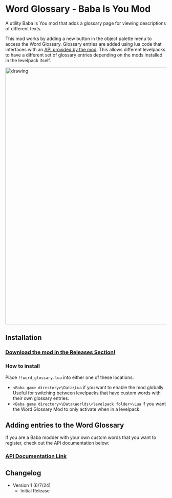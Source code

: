 # Word Glossary - Baba Is You Mod
A utility Baba Is You mod that adds a glossary page for viewing descriptions of different texts.

This mod works by adding a new button in the object palette menu to access the Word Glossary. Glossary entries are added using lua code that interfaces with an [API provided by the mod](api.md). This allows different levelpacks to have a different set of glossary entries depending on the mods installed in the levelpack itself.

<img src="word_glossary_demo.gif" alt="drawing" width="800"/>

## Installation
### [Download the mod in the Releases Section!](https://github.com/PlasmaFlare/baba-word-glossary/releases)

### How to install

Place `!!word_glossary.lua` into either one of these locations:

- `<Baba game directory>\Data\Lua` if you want to enable the mod globally. Useful for switching between levelpacks that have custom words with their own glossary entries.
- `<Baba game directory>\Data\Worlds\<levelpack folder>\Lua` if you want the Word Glossary Mod to only activate when in a levelpack.

## Adding entries to the Word Glossary

If you are a Baba modder with your own custom words that you want to register, check out the API documentation below:

### [API Documentation Link](api.md)

## Changelog
- Version 1 (6/7/24)
  - Initial Release
